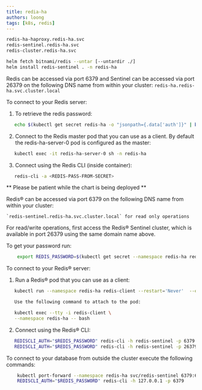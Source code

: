 ```yaml
---
title: redia-ha
authors: loong
tags: [k8s, redis]
---
```



```bash
redis-ha-haproxy.redis-ha.svc
redis-sentinel.redis-ha.svc
redis-cluster.redis-ha.svc
```

```bash
helm fetch bitnami/redis --untar [--untardir ./]
helm install redis-sentinel . -n redis-ha
```
Redis can be accessed via port 6379 and Sentinel can be accessed via port 26379 on the following DNS name from within your cluster:
`redis-ha.redis-ha.svc.cluster.local`

To connect to your Redis server:
1. To retrieve the redis password:
```bash
   echo $(kubectl get secret redis-ha -o "jsonpath={.data['auth']}" | base64 --decode)
```
2. Connect to the Redis master pod that you can use as a client. By default the redis-ha-server-0 pod is configured as the master:
```bash
   kubectl exec -it redis-ha-server-0 sh -n redis-ha
```

3. Connect using the Redis CLI (inside container):
```bash
   redis-cli -a <REDIS-PASS-FROM-SECRET>
```




** Please be patient while the chart is being deployed **

Redis&reg; can be accessed via port 6379 on the following DNS name from within your cluster:

    `redis-sentinel.redis-ha.svc.cluster.local` for read only operations

For read/write operations, first access the Redis&reg; Sentinel cluster, which is available in port 26379 using the same domain name above.



To get your password run:

```bash
    export REDIS_PASSWORD=$(kubectl get secret --namespace redis-ha redis-ha-passwd -o jsonpath="{.data.redis-password}" | base64 -d)
```

To connect to your Redis&reg; server:

1. Run a Redis&reg; pod that you can use as a client:

```bash
   kubectl run --namespace redis-ha redis-client --restart='Never'  --env REDIS_PASSWORD=$REDIS_PASSWORD  --image docker.io/bitnami/redis:7.0.7-debian-11-r9 --command -- sleep infinity

   Use the following command to attach to the pod:

   kubectl exec --tty -i redis-client \
   --namespace redis-ha -- bash
```

2. Connect using the Redis&reg; CLI:

```bash
   REDISCLI_AUTH="$REDIS_PASSWORD" redis-cli -h redis-sentinel -p 6379 # Read only operations
   REDISCLI_AUTH="$REDIS_PASSWORD" redis-cli -h redis-sentinel -p 26379 # Sentinel access
```

To connect to your database from outside the cluster execute the following commands:

```bash
    kubectl port-forward --namespace redis-ha svc/redis-sentinel 6379:6379 &
    REDISCLI_AUTH="$REDIS_PASSWORD" redis-cli -h 127.0.0.1 -p 6379
```
